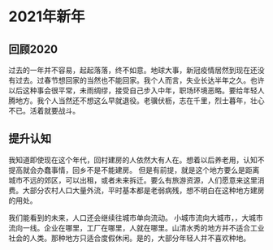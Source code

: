 # 2021年新年

## 回顾2020

过去的一年并不容易，起起落落，终不如意。地球大事，新冠疫情居然到现在还没有过去。过春节想回家的当然也不能回家。我个人而言，失业长达半年之久。也许以后这种事会很平常，未雨绸缪，接受自己步入中年，职场环境恶略。要给年轻人腾地方。我个人当然还不想这么早就退役。老骥伏枥，志在千里，烈士暮年，壮心不已。活着就要战斗。

## 提升认知

我知道即使现在这个年代，回村建房的人依然大有人在。想着以后养老用，认知不提高就会办蠢事情，回乡不是不能建房。
但是有前提，就是这个地方要么是距离城市不远的郊区，可以出租，或者未来拆迁。要么有旅游资源，人们愿意来这里消费。大部分农村人口大量外流，平时基本都是老弱病残，想不明白在这种地方建房的用处。

我们能看到的未来，人口还会继续往城市单向流动。 小城市流向大城市，，大城市流向一线。企业在哪里，工厂在哪里，人就在哪里。山清水秀的地方并不适合工业社会的人类。那种地方只适合度假休闲。是的，大部分年轻人并不喜欢种地。





